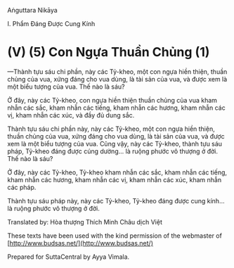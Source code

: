  

Aṅguttara Nikāya

I. Phẩm Ðáng Ðược Cung Kính

# (V) (5) Con Ngựa Thuần Chủng (1)

—Thành tựu sáu chi phần, này các Tỷ-kheo, một con ngựa hiền thiện, thuần chủng của vua, xứng đáng cho vua dùng, là tài sản của vua, và được xem là một biểu tượng của vua. Thế nào là sáu?

Ở đây, này các Tỷ-kheo, con ngựa hiền thiện thuần chủng của vua kham nhẫn các sắc, kham nhẫn các tiếng, kham nhẫn các hương, kham nhẫn các vị, kham nhẫn các xúc, và đầy đủ dung sắc.

Thành tựu sáu chi phần này, này các Tỷ-kheo, một con ngựa hiền thiện, thuần chủng của vua, xứng đáng cho vua dùng, là tài sản của vua, và được xem là một biểu tượng của vua. Cũng vậy, này các Tỷ-kheo, thành tựu sáu pháp, Tỷ-kheo đáng được cúng dường... là ruộng phước vô thượng ở đời. Thế nào là sáu?

Ở đây, này các Tỷ-kheo, Tỷ-kheo kham nhẫn các sắc, kham nhẫn các tiếng, kham nhẫn các hương, kham nhẫn các vị, kham nhẫn các xúc, kham nhẫn các pháp.

Thành tựu sáu pháp này, này các Tỷ-kheo, Tỷ-kheo đáng được cung kính... là ruộng phước vô thượng ở đời.

Translated by: Hòa thượng Thích Minh Châu dịch Việt

These texts have been used with the kind permission of the webmaster of [http://www.budsas.net/](http://www.budsas.net/)

Prepared for SuttaCentral by Ayya Vimala.